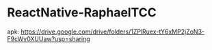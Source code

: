 # ReactNative-RaphaelTCC

apk: https://drive.google.com/drive/folders/1ZPlRuex-tY6xMP2jZoN3-F9cWv0XUUaw?usp=sharing
